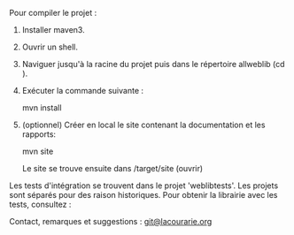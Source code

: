 Pour compiler le projet :

1. Installer maven3.

2. Ouvrir un shell.

3. Naviguer jusqu'à la racine du projet puis dans le répertoire allweblib
 (cd <repertoire du projet>).

4. Exécuter la commande suivante :

    mvn install 


5. (optionnel) Créer en local le site contenant la documentation et les rapports:
    
    mvn site

    Le site se trouve ensuite dans <repertoire du projet>/target/site (ouvrir)



Les tests d'intégration se trouvent dans le projet 'weblibtests'.
Les projets sont séparés pour des raison historiques. Pour obtenir la librairie 
avec les tests, consultez : 


Contact, remarques et suggestions : git@lacourarie.org

